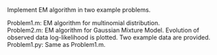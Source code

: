 Implement EM algorithm in two example problems.

Problem1.m: EM algorithm for multinomial distribution.  
Problem2.m: EM algorithm for Gaussian Mixture Model. Evolution of observed data log-likelihood is plotted. Two example data are provided.  
Problem1.py: Same as Problem1.m.
